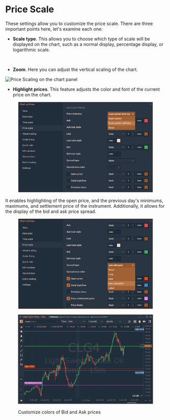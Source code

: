# Price Scale

These settings allow you to customize the price scale. There are three important points here, let's examine each one:

* **Scale type**. This allows you to choose which type of scale will be displayed on the chart, such as a normal display, percentage display, or logarithmic scale.

<figure><img src="../../../.gitbook/assets/image (1) (4).png" alt=""><figcaption></figcaption></figure>

* **Zoom**. Here you can adjust the vertical scaling of the chart.

![Price Scaling on the chart panel](../../../.gitbook/assets/price-scaling.gif)

* **Highlight prices**. This feature adjusts the color and font of the current price on the chart.

<figure><img src="../../../.gitbook/assets/image (3) (1) (1) (1).png" alt=""><figcaption></figcaption></figure>

It enables highlighting of the open price, and the previous day's minimums, maximums, and settlement price of the instrument. Additionally, it allows for the display of the bid and ask price spread.

<figure><img src="../../../.gitbook/assets/image (1) (1) (1) (1) (1) (1) (1) (1) (1) (1) (1) (1) (1) (1).png" alt=""><figcaption></figcaption></figure>

<figure><img src="../../../.gitbook/assets/image (2) (1) (1) (1) (1) (1) (1) (1).png" alt=""><figcaption><p>Customize colors of Bid and Ask prices</p></figcaption></figure>
